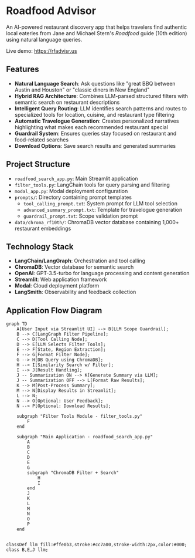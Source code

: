 # Roadfood Advisor

An AI-powered restaurant discovery app that helps travelers find authentic local eateries from Jane and Michael Stern's *Roadfood* guide (10th edition) using natural language queries.

Live demo: https://rfadvisr.us

## Features

- **Natural Language Search**: Ask questions like "great BBQ between Austin and Houston" or "classic diners in New England"
- **Hybrid RAG Architecture**: Combines LLM-parsed structured filters with semantic search on restaurant descriptions
- **Intelligent Query Routing**: LLM identifies search patterns and routes to specialized tools for location, cuisine, and restaurant type filtering
- **Automatic Travelogue Generation**: Creates personalized narratives highlighting what makes each recommended restaurant special
- **Guardrail System**: Ensures queries stay focused on restaurant and food-related searches
- **Download Options**: Save search results and generated summaries

## Project Structure

- `roadfood_search_app.py`: Main Streamlit application
- `filter_tools.py`: LangChain tools for query parsing and filtering
- `modal_app.py`: Modal deployment configuration
- `prompts/`: Directory containing prompt templates
  - `tool_calling_prompt.txt`: System prompt for LLM tool selection
  - `advanced_summary_prompt.txt`: Template for travelogue generation
  - `guardrail_prompt.txt`: Scope validation prompt
- `data/chroma_rf10th/`: ChromaDB vector database containing 1,000+ restaurant embeddings

## Technology Stack

- **LangChain/LangGraph**: Orchestration and tool calling
- **ChromaDB**: Vector database for semantic search
- **OpenAI**: GPT-3.5-turbo for language processing and content generation
- **Streamlit**: Web application framework
- **Modal**: Cloud deployment platform
- **LangSmith**: Observability and feedback collection

## Application Flow Diagram

```mermaid
graph TD
    A[User Input via Streamlit UI] --> B[LLM Scope Guardrail];
    B --> C[LangGraph Filter Pipeline];
    C --> D[Tool Calling Node];
    D --> E[LLM Selects Filter Tools];
    E --> F[State, Region Extraction];
    F --> G[Format Filter Node];
    G --> H[DB Query using ChromaDB];
    H --> I[Similarity Search w/ Filter];
    I --> J[Result Handling];
    J -- Summarization ON --> K[Generate Summary via LLM];
    J -- Summarization OFF --> L[Format Raw Results];
    K --> M[Post-Process Summary];
    M --> N[Display Results in Streamlit];
    L --> N;
    N --> O[Optional: User Feedback];
    N --> P[Optional: Download Results];

    subgraph "Filter Tools Module - filter_tools.py"
        F
    end

    subgraph "Main Application - roadfood_search_app.py"
        A
        B
        C
        D
        E
        G
        subgraph "ChromaDB Filter + Search"
            H
            I
        end
        J
        K
        L
        M
        N
        O
        P
    end


classDef llm fill:#ffe0b3,stroke:#cc7a00,stroke-width:2px,color:#000;
class B,E,J llm;


``` 
